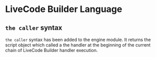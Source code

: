 # LiveCode Builder Language

## `the caller` syntax
`the caller` syntax has been added to the engine module. It 
returns the script object which called a the handler at the 
beginning of the current chain of LiveCode Builder handler 
execution.
